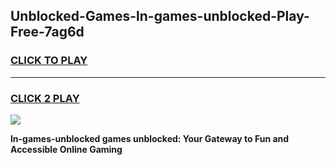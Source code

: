 
## Unblocked-Games-ln-games-unblocked-Play-Free-7ag6d
<h3>
<a href="https://premium76.site?title=ln-games-unblocked&ref=12A">CLICK TO PLAY</a></h3>
<hr>

<h3>
<a href="https://premium76.site?title=ln-games-unblocked&ref=12A">CLICK 2 PLAY</a>
  
</h3>

<a href="https://premium76.site?title=ln-games-unblocked&ref=12A"><img src="https://clearcache.store/games.png"></a>


**ln-games-unblocked games unblocked: Your Gateway to Fun and Accessible Online Gaming**

